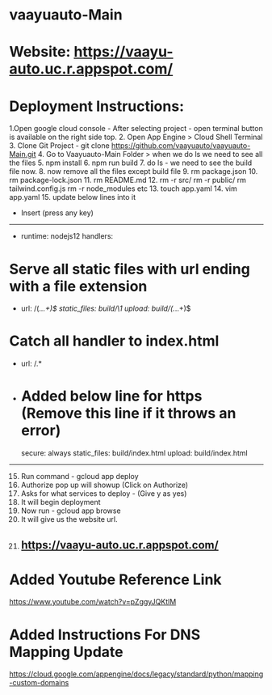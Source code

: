 # vaayuauto-Main

# Website: https://vaayu-auto.uc.r.appspot.com/

# Deployment Instructions:

1.Open google cloud console - After selecting project - open terminal button is available on the right side top.
2. Open App Engine > Cloud Shell Terminal
3. Clone Git Project - git clone https://github.com/vaayuauto/vaayuauto-Main.git
4. Go to Vaayuauto-Main Folder > when we do ls we need to see all the files
5. npm install
6. npm run build
7. do ls - we need to see the build file now.
8. now remove all the files except build file
9. rm package.json
10. rm package-lock.json
11. rm README.md
12. rm -r src/ rm -r public/ rm tailwind.config.js rm -r node_modules etc
13. touch app.yaml
14. vim app.yaml
15. update below lines into it
- Insert (press any key)
- -----------------------------------------------
- runtime: nodejs12
handlers:
# Serve all static files with url ending with a file extension
- url: /(.*\..+)$
  static_files: build/\1
  upload: build/(.*\..+)$
# Catch all handler to index.html
- url: /.*
- # Added below line for https (Remove this line if it throws an error)
  secure: always
  static_files: build/index.html
  upload: build/index.html
----------------------------------------------------------

15. Run command - gcloud app deploy
16. Authorize pop up will showup (Click on Authorize)
17. Asks for what services to deploy - (Give y as yes)
18. It will begin deployment
19. Now run - gcloud app browse
20. It will give us the website url.
21. ## https://vaayu-auto.uc.r.appspot.com/

# Added Youtube Reference Link

https://www.youtube.com/watch?v=pZggyJQKtlM


# Added Instructions For DNS Mapping Update

https://cloud.google.com/appengine/docs/legacy/standard/python/mapping-custom-domains



